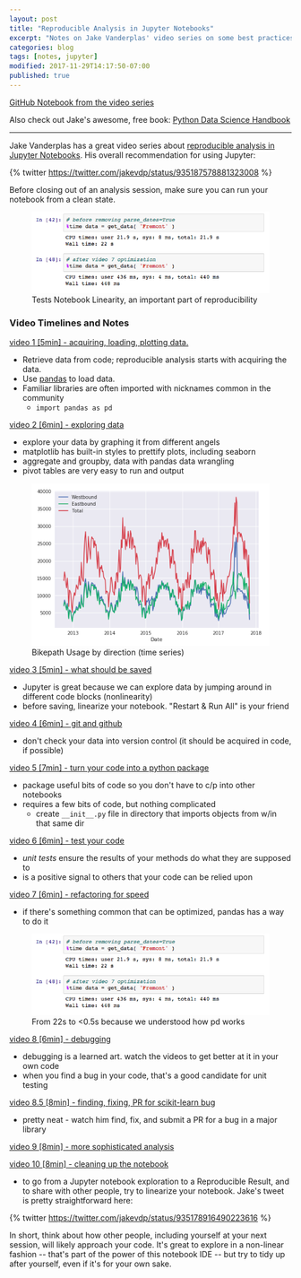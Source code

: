 ```yaml
---
layout: post
title: "Reproducible Analysis in Jupyter Notebooks"
excerpt: "Notes on Jake Vanderplas' video series on some best practices for using a Jupyter notebook.  Covers some practical tips as well as how he explores and visualizes datasets."
categories: blog
tags: [notes, jupyter]
modified: 2017-11-29T14:17:50-07:00
published: true
---
```

[GitHub Notebook from the video series](https://github.com/leleu/travisleleu-com-notebooks/blob/master/Reproducible%20Analysis%20with%20Jupyter%20Notebooks.ipynb)

Also check out Jake's awesome, free book: [Python Data Science Handbook](https://jakevdp.github.io/PythonDataScienceHandbook/)

---

Jake Vanderplas has a great video series about [reproducible analysis in Jupyter Notebooks](https://www.youtube.com/watch?v=_ZEWDGpM-vM&list=PLYCpMb24GpOC704uO9svUrihl-HY1tTJJ).  His overall recommendation for using Jupyter:

{% twitter https://twitter.com/jakevdp/status/935187578881323008 %}

Before closing out of an analysis session, make sure you can run your notebook from a clean state.

<figure>
	<a href="/images/restart-run-all.png"><img src="/images/optimization-result.png" alt="Restart & Run All Cell"></a>
	<figcaption>Tests Notebook Linearity, an important part of reproducibility</figcaption>
</figure>

### Video Timelines and Notes
[video 1 [5min] - acquiring, loading, plotting data.](https://www.youtube.com/watch?v=_ZEWDGpM-vM&list=PLYCpMb24GpOC704uO9svUrihl-HY1tTJJ&index=1)
* Retrieve data from code; reproducible analysis starts with acquiring the data.
* Use [pandas](https://pandas.pydata.org/) to load data.
* Familiar libraries are often imported with nicknames common in the community
  * `import pandas as pd`


[video 2 [6min] - exploring data](https://www.youtube.com/watch?v=yUNBVzQfugg&index=2&list=PLYCpMb24GpOC704uO9svUrihl-HY1tTJJ)
* explore your data by graphing it from different angels
* matplotlib has built-in styles to prettify plots, including seaborn
* aggregate and groupby, data with pandas data wrangling
* pivot tables are very easy to run and output


<figure>
	<a href="/images/bikepath-usage.png"><img src="/images/bikepath-usage.png" alt="Bikepath usage"></a>
	<figcaption>Bikepath Usage by direction (time series)</figcaption>
</figure>

[video 3 [5min] - what should be saved](https://www.youtube.com/watch?v=J45NJ0pJXWQ&index=3&list=PLYCpMb24GpOC704uO9svUrihl-HY1tTJJ)
* Jupyter is great because we can explore data by jumping around in different code blocks (nonlinearity)
* before saving, linearize your notebook.  "Restart & Run All" is your friend

[video 4 [6min] - git and github](https://www.youtube.com/watch?v=VdLdfF_uuSQ&list=PLYCpMb24GpOC704uO9svUrihl-HY1tTJJ&index=4)
* don't check your data into version control (it should be acquired in code, if possible)

[video 5 [7min] - turn your code into a python package](https://www.youtube.com/watch?v=DjpCHNYQodY&list=PLYCpMb24GpOC704uO9svUrihl-HY1tTJJ&index=5)
* package useful bits of code so you don't have to c/p into other notebooks
* requires a few bits of code, but nothing complicated
  * create `__init__.py` file in directory that imports objects from w/in that same dir

[video 6 [6min] - test your code](https://www.youtube.com/watch?v=Pf1ADyUKOrE&list=PLYCpMb24GpOC704uO9svUrihl-HY1tTJJ&index=6)
* *unit tests* ensure the results of your methods do what they are supposed to
* is a positive signal to others that your code can be relied upon

[video 7 [6min] - refactoring for speed](https://www.youtube.com/watch?v=qMkhTo7sdHo&index=7&list=PLYCpMb24GpOC704uO9svUrihl-HY1tTJJ)
* if there's something common that can be optimized, pandas has a way to do it

<figure>
	<a href="/images/bikepath-usage.png"><img src="/images/optimization-result.png" alt="Speedup after an improved read_csv invocation"></a>
	<figcaption>From 22s to &lt;0.5s because we understood how pd works</figcaption>
</figure>

[video 8 [6min] - debugging](https://www.youtube.com/watch?v=jHjyUTQHjDg&list=PLYCpMb24GpOC704uO9svUrihl-HY1tTJJ&index=8)
* debugging is a learned art.  watch the videos to get better at it in your own code
* when you find a bug in your code, that's a good candidate for unit testing

[video 8.5 [8min] - finding, fixing, PR for scikit-learn bug](https://www.youtube.com/watch?v=1kA7oD7ftsM&index=9&list=PLYCpMb24GpOC704uO9svUrihl-HY1tTJJ)
* pretty neat - watch him find, fix, and submit a PR for a bug in a major library

[video 9 [8min] - more sophisticated analysis](https://www.youtube.com/watch?v=n1qKe0kkwyU&list=PLYCpMb24GpOC704uO9svUrihl-HY1tTJJ&index=10)

[video 10 [8min] - cleaning up the notebook](https://www.youtube.com/watch?v=GtvVpHP7CLs&list=PLYCpMb24GpOC704uO9svUrihl-HY1tTJJ&index=11)
* to go from a Jupyter notebook exploration to a Reproducible Result, and to share with other people, try to linearize your notebook.  Jake's tweet is pretty straightforward here:

{% twitter https://twitter.com/jakevdp/status/935178916490223616 %}

In short, think about how other people, including yourself at your next session, will likely approach your code.  It's great to explore in a non-linear fashion -- that's part of the power of this notebook IDE -- but try to tidy up after yourself, even if it's for your own sake.